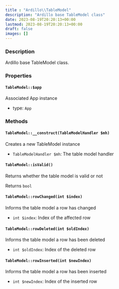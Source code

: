 ```yaml
---
title : "Ardillo\\TableModel"
description: "Ardillo base TableModel class"
date: 2023-08-19T20:20:13+00:00
lastmod: 2023-08-19T20:20:13+00:00
draft: false
images: []
---
```

### Description

Ardillo base TableModel class.

### Properties

#### `TableModel::$app`

Associated App instance

 * type: `App`



### Methods

#### `TableModel::__construct(TableModelHandler $mh)`

Creates a new TableModel instance

 * `TableModelHandler $mh`: The table model handler


#### `TableModel::isValid()`

Returns whether the table model is valid or not


Returns `bool`



#### `TableModel::rowChanged(int $index)`

Informs the table model a row has changed

 * `int $index`: Index of the affected row


#### `TableModel::rowDeleted(int $oldIndex)`

Informs the table model a row has been deleted

 * `int $oldIndex`: Index of the deleted row


#### `TableModel::rowInserted(int $newIndex)`

Informs the table model a row has been inserted

 * `int $newIndex`: Index of the inserted row


